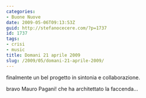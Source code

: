 ```yaml
---
categories:
- Buone Nuove
date: 2009-05-06T09:13:53Z
guid: http://stefanocecere.com/?p=1737
id: 1737
tags:
- crisi
- music
title: Domani 21 aprile 2009
slug: /2009/05/domani-21-aprile-2009/
---
```


finalmente un bel progetto in sintonia e collaborazione.
  
bravo Mauro Pagani! che ha architettato la faccenda…